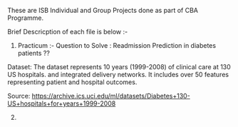These are ISB Individual and Group Projects done as part of CBA Programme.

Brief Descricption of each file is below :-

1. Practicum :- Question to Solve : Readmission Prediction in diabetes patients ??

Dataset: The dataset represents 10 years (1999-2008) of clinical care at 130 US hospitals.
and integrated delivery networks. It includes over 50 features representing 
patient and hospital outcomes.

Source: https://archive.ics.uci.edu/ml/datasets/Diabetes+130-US+hospitals+for+years+1999-2008

2.

